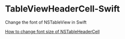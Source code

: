 # TableViewHeaderCell-Swift
Change the font of NSTableView in Swift

[How to change font size of NSTableHeaderCell](http://stackoverflow.com/questions/43510646/how-to-change-font-size-of-nstableheadercell)
